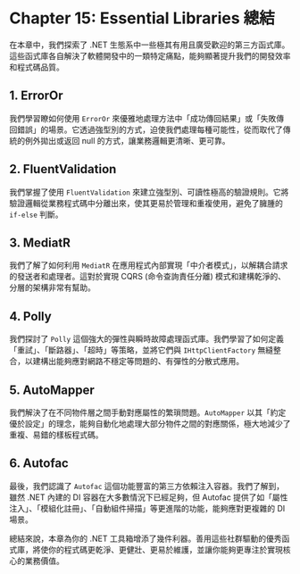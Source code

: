 # Chapter 15: Essential Libraries 總結

在本章中，我們探索了 .NET 生態系中一些極其有用且廣受歡迎的第三方函式庫。這些函式庫各自解決了軟體開發中的一類特定痛點，能夠顯著提升我們的開發效率和程式碼品質。

## 1. ErrorOr
我們學習瞭如何使用 `ErrorOr` 來優雅地處理方法中「成功傳回結果」或「失敗傳回錯誤」的場景。它透過強型別的方式，迫使我們處理每種可能性，從而取代了傳統的例外拋出或返回 null 的方式，讓業務邏輯更清晰、更可靠。

## 2. FluentValidation
我們掌握了使用 `FluentValidation` 來建立強型別、可讀性極高的驗證規則。它將驗證邏輯從業務程式碼中分離出來，使其更易於管理和重複使用，避免了臃腫的 `if-else` 判斷。

## 3. MediatR
我們了解了如何利用 `MediatR` 在應用程式內部實現「中介者模式」，以解耦合請求的發送者和處理者。這對於實現 CQRS (命令查詢責任分離) 模式和建構乾淨的、分層的架構非常有幫助。

## 4. Polly
我們探討了 `Polly` 這個強大的彈性與瞬時故障處理函式庫。我們學習了如何定義「重試」、「斷路器」、「超時」等策略，並將它們與 `IHttpClientFactory` 無縫整合，以建構出能夠應對網路不穩定等問題的、有彈性的分散式應用。

## 5. AutoMapper
我們解決了在不同物件層之間手動對應屬性的繁瑣問題。`AutoMapper` 以其「約定優於設定」的理念，能夠自動化地處理大部分物件之間的對應關係，極大地減少了重複、易錯的樣板程式碼。

## 6. Autofac
最後，我們認識了 `Autofac` 這個功能豐富的第三方依賴注入容器。我們了解到，雖然 .NET 內建的 DI 容器在大多數情況下已經足夠，但 Autofac 提供了如「屬性注入」、「模組化註冊」、「自動組件掃描」等更進階的功能，能夠應對更複雜的 DI 場景。

總結來說，本章為你的 .NET 工具箱增添了幾件利器。善用這些社群驅動的優秀函式庫，將使你的程式碼更乾淨、更健壯、更易於維護，並讓你能夠更專注於實現核心的業務價值。